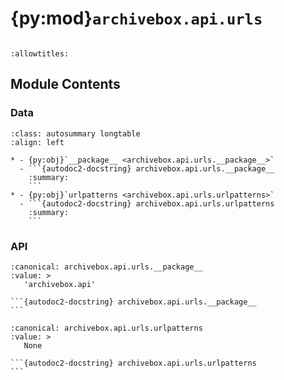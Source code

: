 # {py:mod}`archivebox.api.urls`

```{py:module} archivebox.api.urls
```

```{autodoc2-docstring} archivebox.api.urls
:allowtitles:
```

## Module Contents

### Data

````{list-table}
:class: autosummary longtable
:align: left

* - {py:obj}`__package__ <archivebox.api.urls.__package__>`
  - ```{autodoc2-docstring} archivebox.api.urls.__package__
    :summary:
    ```
* - {py:obj}`urlpatterns <archivebox.api.urls.urlpatterns>`
  - ```{autodoc2-docstring} archivebox.api.urls.urlpatterns
    :summary:
    ```
````

### API

````{py:data} __package__
:canonical: archivebox.api.urls.__package__
:value: >
   'archivebox.api'

```{autodoc2-docstring} archivebox.api.urls.__package__
```

````

````{py:data} urlpatterns
:canonical: archivebox.api.urls.urlpatterns
:value: >
   None

```{autodoc2-docstring} archivebox.api.urls.urlpatterns
```

````
